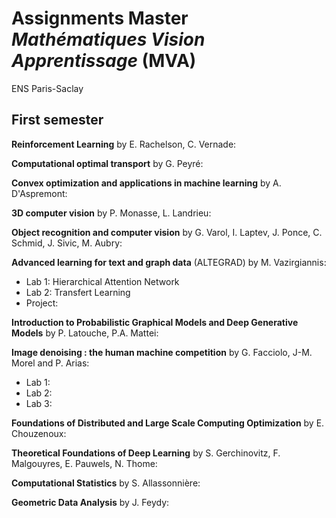 # Assignments Master *Mathématiques Vision Apprentissage* (MVA)

ENS Paris-Saclay

## First semester

**Reinforcement Learning** by E. Rachelson, C. Vernade:

**Computational optimal transport** by G. Peyré:

**Convex optimization and applications in machine learning** by A. D'Aspremont:

**3D computer vision** by P. Monasse, L. Landrieu:

**Object recognition and computer vision** by G. Varol, I. Laptev, J. Ponce, C. Schmid, J. Sivic, M. Aubry:

**Advanced learning for text and graph data** (ALTEGRAD) by  M. Vazirgiannis:
* Lab 1: Hierarchical Attention Network
* Lab 2: Transfert Learning
* Project:

**Introduction to Probabilistic Graphical Models and Deep Generative Models** by P. Latouche, P.A. Mattei:

**Image denoising : the human machine competition** by G. Facciolo, J-M. Morel and P. Arias:
* Lab 1:
* Lab 2:
* Lab 3:

**Foundations of Distributed and Large Scale Computing Optimization** by E. Chouzenoux:

**Theoretical Foundations of Deep Learning** by S. Gerchinovitz, F. Malgouyres, E. Pauwels, N. Thome:

**Computational Statistics** by S. Allassonnière:

**Geometric Data Analysis** by J. Feydy:

